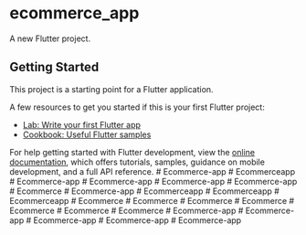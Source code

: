 # ecommerce_app

A new Flutter project.

## Getting Started

This project is a starting point for a Flutter application.

A few resources to get you started if this is your first Flutter project:

- [Lab: Write your first Flutter app](https://docs.flutter.dev/get-started/codelab)
- [Cookbook: Useful Flutter samples](https://docs.flutter.dev/cookbook)

For help getting started with Flutter development, view the
[online documentation](https://docs.flutter.dev/), which offers tutorials,
samples, guidance on mobile development, and a full API reference.
#   E c o m m e r c e - a p p  
 #   E c o m m e r c e a p p  
 #   E c o m m e r c e - a p p  
 #   E c o m m e r c e - a p p  
 #   E c o m m e r c e - a p p  
 #   E c o m m e r c e - a p p  
 #   E c o m m e r c e  
 #   E c o m m e r c e - a p p  
 #   E c o m m e r c e a p p  
 #   E c o m m e r c e a p p  
 #   E c o m m e r c e a p p  
 #   E c o m m e r c e  
 #   E c o m m e r c e  
 #   E c o m m e r c e  
 #   E c o m m e r c e  
 #   E c o m m e r c e  
 #   E c o m m e r c e  
 #   E c o m m e r c e  
 #   E c o m m e r c e - a p p  
 #   E c o m m e r c e - a p p  
 #   E c o m m e r c e - a p p  
 #   E c o m m e r c e - a p p  
 #   E c o m m e r c e - a p p  
 